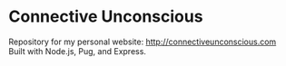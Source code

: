 # Connective Unconscious
Repository for my personal website: http://connectiveunconscious.com  
Built with Node.js, Pug, and Express.
